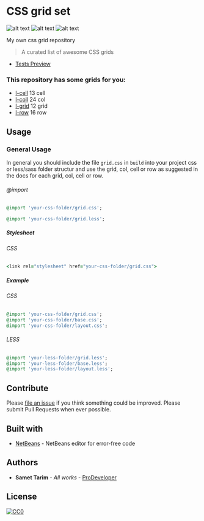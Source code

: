 # CSS grid set

![alt text](https://img.shields.io/badge/build-passing-brightgreen.svg "Build passing")
![alt text](https://img.shields.io/badge/css-tested-brightgreen.svg "CSS")
![alt text](https://img.shields.io/badge/tests-1%2F1-blue.svg "Tests 1/1")

My own css grid repository

> A curated list of awesome CSS grids

* [Tests Preview](test/img/tests.png)

### This repository has some grids for you:

* [l-cell](partials/_cell.css) 13 cell
* [l-coll](partials/_col.css) 24 col
* [l-grid](partials/_grid.css) 12 grid
* [l-row](partials/_row.css) 16 row

## Usage

### General Usage

In general you should include the file `grid.css` in `build` into your 
project css or less/sass folder structur and use the grid, col, cell or row as suggested in the docs for each grid, col, cell or row.

###### @import

```ruby
@import 'your-css-folder/grid.css';
```
```ruby
@import 'your-css-folder/grid.less';
```

##### Stylesheet

###### CSS

```ruby
<link rel="stylesheet" href="your-css-folder/grid.css">
```

##### Example

###### CSS

```ruby
@import 'your-css-folder/grid.css';
@import 'your-css-folder/base.css';
@import 'your-css-folder/layout.css';
```
###### LESS
```ruby
@import 'your-less-folder/grid.less';
@import 'your-less-folder/base.less';
@import 'your-less-folder/layout.less';
```

## Contribute

Please [file an issue](https://github.com/Samettarim/less-mixins/issues) if you
think something could be improved. Please submit Pull Requests when ever
possible.

## Built with

* [NetBeans](https://netbeans.org/) - NetBeans editor for error-free code

## Authors

* **Samet Tarim** - *All works* - [ProDeveloper](https://profiles.wordpress.org/prodeveloper/)

## License

[![CC0](https://licensebuttons.net/p/zero/1.0/88x31.png)](http://creativecommons.org/publicdomain/zero/1.0/)